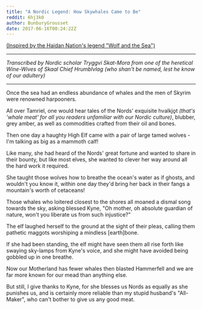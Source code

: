 ```yaml
---
title: "A Nordic Legend: How Skywhales Came to Be"
reddit: 6hj3k0
author: BunburyGrousset
date: 2017-06-16T00:24:22Z
---
```


[(Inspired by the Haidan Nation's legend "Wolf and the Sea")](http://www.firstpeople.us/FP-Html-Legends/WolfandtheSea-Haida.html)

---

*Transcribed by Nordic scholar Tryggvi Skat-Mora from one of the heretical Wine-Wives of Skaal Chief Hrumblvlag (who shan't be named, lest he know of our adultery)*

---
Once the sea had an endless abundance of whales and the men of Skyrim were renowned harpooners.

All over Tamriel, one would hear tales of the Nords' exquisite hvalkjǫt *(that's 'whale meat' for all you readers unfamiliar with our Nordic culture)*, blubber, grey amber, as well as commodities crafted from their oil and bones.

Then one day a haughty High Elf came with a pair of large tamed wolves - I'm talking as big as a mammoth calf!

Like many, she had heard of the Nords' great fortune and wanted to share in their bounty, but like most elves, she wanted to clever her way around all the hard work it required.

She taught those wolves how to breathe the ocean's water as if ghosts, and wouldn't you know it, within one day they'd bring her back in their fangs a mountain's worth of cetaceans!

Those whales who loitered closest to the shores all moaned a dismal song towards the sky, asking blessed Kyne, "Oh mother, oh absolute guardian of nature, won't you liberate us from such injustice?"

The elf laughed herself to the ground at the sight of their pleas, calling them pathetic maggots worshiping a mindless [earth]bone.

If she had been standing, the elf might have seen them all rise forth like swaying sky-lamps from Kyne's voice, and she might have avoided being gobbled up in one breathe.

Now our Motherland has fewer whales then blasted Hammerfell and we are far more known for our mead than anything else.

But still, I give thanks to Kyne, for she blesses us Nords as equally as she punishes us, and is certainly more reliable than my stupid husband's "All-Maker", who can't bother to give us any good meat.
